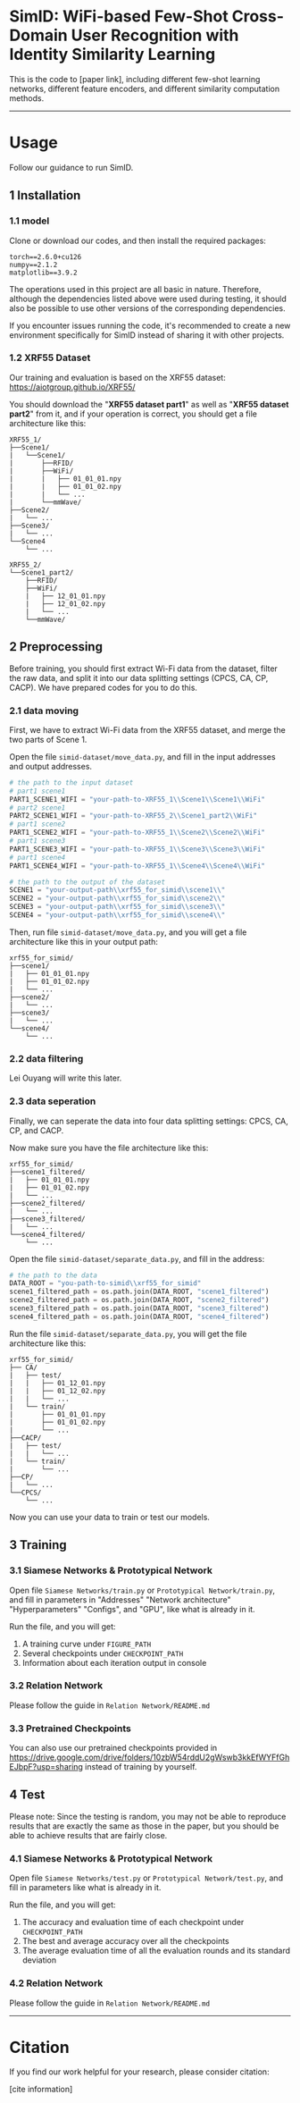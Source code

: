 # SimID: WiFi-based Few-Shot Cross-Domain User Recognition with Identity Similarity Learning

This is the code to [paper link], including different few-shot learning networks, different feature encoders, and different similarity computation methods.

---

# Usage

Follow our guidance to run SimID.


## 1 Installation

### 1.1 model

Clone or download our codes, and then install the required packages:

~~~
torch==2.6.0+cu126
numpy==2.1.2
matplotlib==3.9.2
~~~

The operations used in this project are all basic in nature. Therefore, although the dependencies listed above were used during testing, it should also be possible to use other versions of the corresponding dependencies.

If you encounter issues running the code, it's recommended to create a new environment specifically for SimID instead of sharing it with other projects. 

### 1.2 XRF55 Dataset

Our training and evaluation is based on the XRF55 dataset: https://aiotgroup.github.io/XRF55/

You should download the "**XRF55 dataset part1**" as well as "**XRF55 dataset part2**" from it, and if your operation is correct, you should get a file architecture like this:

~~~
XRF55_1/
├──Scene1/
|   └──Scene1/
|       ├──RFID/
|       ├──WiFi/
|       |   ├── 01_01_01.npy
|       |   ├── 01_01_02.npy
|       |   └── ...
|       └──mmWave/
├──Scene2/
|   └── ...
├──Scene3/
|   └── ...
└──Scene4
    └── ...

XRF55_2/
└──Scene1_part2/
    ├──RFID/
    ├──WiFi/
    |   ├── 12_01_01.npy
    |   ├── 12_01_02.npy
    |   └── ...
    └──mmWave/
~~~

## 2 Preprocessing

Before training, you should first extract Wi-Fi data from the dataset, filter the raw data, and split it into our data splitting settings (CPCS, CA, CP, CACP). We have prepared codes for you to do this.

### 2.1 data moving

First, we have to extract Wi-Fi data from the XRF55 dataset, and merge the two parts of Scene 1.

Open the file `simid-dataset/move_data.py`, and fill in the input addresses and output addresses. 


~~~python
# the path to the input dataset
# part1 scene1
PART1_SCENE1_WIFI = "your-path-to-XRF55_1\\Scene1\\Scene1\\WiFi"
# part2 scene1
PART2_SCENE1_WIFI = "your-path-to-XRF55_2\\Scene1_part2\\WiFi"
# part1 scene2
PART1_SCENE2_WIFI = "your-path-to-XRF55_1\\Scene2\\Scene2\\WiFi"
# part1 scene3
PART1_SCENE3_WIFI = "your-path-to-XRF55_1\\Scene3\\Scene3\\WiFi"
# part1 scene4
PART1_SCENE4_WIFI = "your-path-to-XRF55_1\\Scene4\\Scene4\\WiFi"

# the path to the output of the dataset
SCENE1 = "your-output-path\\xrf55_for_simid\\scene1\\"
SCENE2 = "your-output-path\\xrf55_for_simid\\scene2\\"
SCENE3 = "your-output-path\\xrf55_for_simid\\scene3\\"
SCENE4 = "your-output-path\\xrf55_for_simid\\scene4\\"
~~~

Then, run file `simid-dataset/move_data.py`, and you will get a file architecture like this in your output path:

~~~
xrf55_for_simid/
├──scene1/
|   ├── 01_01_01.npy
|   ├── 01_01_02.npy
|   └── ...
├──scene2/
|   └── ...
├──scene3/
|   └── ...
└──scene4/
    └── ...
~~~

### 2.2 data filtering

Lei Ouyang will write this later.

### 2.3 data seperation

Finally, we can seperate the data into four data splitting settings: CPCS, CA, CP, and CACP.

Now make sure you have the file architecture like this:

~~~
xrf55_for_simid/
├──scene1_filtered/
|   ├── 01_01_01.npy
|   ├── 01_01_02.npy
|   └── ...
├──scene2_filtered/
|   └── ...
├──scene3_filtered/
|   └── ...
└──scene4_filtered/
    └── ...
~~~

Open the file `simid-dataset/separate_data.py`, and fill in the address:

~~~python
# the path to the data
DATA_ROOT = "you-path-to-simid\\xrf55_for_simid"
scene1_filtered_path = os.path.join(DATA_ROOT, "scene1_filtered")
scene2_filtered_path = os.path.join(DATA_ROOT, "scene2_filtered")
scene3_filtered_path = os.path.join(DATA_ROOT, "scene3_filtered")
scene4_filtered_path = os.path.join(DATA_ROOT, "scene4_filtered")
~~~

Run the file `simid-dataset/separate_data.py`, you will get the file architecture like this:

~~~
xrf55_for_simid/
├── CA/
|   ├── test/
|   |   ├── 01_12_01.npy
|   |   ├── 01_12_02.npy
|   |   └── ...
|   └── train/
|       ├── 01_01_01.npy
|       ├── 01_01_02.npy
|       └── ...  
├──CACP/
|   ├── test/
|   |   └── ...  
|   └── train/
|       └── ...  
├──CP/
|   └── ...
└──CPCS/
    └── ...
~~~

Now you can use your data to train or test our models.

## 3 Training

### 3.1 Siamese Networks & Prototypical Network

Open file `Siamese Networks/train.py` or `Prototypical Network/train.py`, and fill in parameters in "Addresses" "Network architecture" "Hyperparameters" "Configs", and "GPU", like what is already in it.

Run the file, and you will get:

1. A training curve under `FIGURE_PATH`
2. Several checkpoints under `CHECKPOINT_PATH`
3. Information about each iteration output in console

### 3.2 Relation Network

Please follow the guide in `Relation Network/README.md`

### 3.3 Pretrained Checkpoints

You can also use our pretrained checkpoints provided in https://drive.google.com/drive/folders/10zbW54rddU2gWswb3kkEfWYFfGhEJbpF?usp=sharing instead of training by yourself.

## 4 Test

Please note: Since the testing is random, you may not be able to reproduce results that are exactly the same as those in the paper,
but you should be able to achieve results that are fairly close.

### 4.1 Siamese Networks & Prototypical Network

Open file `Siamese Networks/test.py` or `Prototypical Network/test.py`, and fill in parameters like what is already in it.

Run the file, and you will get:

1. The accuracy and evaluation time of each checkpoint under `CHECKPOINT_PATH`
2. The best and average accuracy over all the checkpoints
3. The average evaluation time of all the evaluation rounds and its standard deviation

### 4.2 Relation Network

Please follow the guide in `Relation Network/README.md`

---

# Citation

If you find our work helpful for your research, please consider citation:

[cite information]